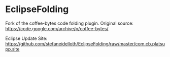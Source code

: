 # EclipseFolding

Fork of the coffee-bytes code folding plugin. Original source:
https://code.google.com/archive/p/coffee-bytes/

Eclipse Update Site:
https://github.com/stefaneidelloth/EclipseFolding/raw/master/com.cb.platsupp.site


